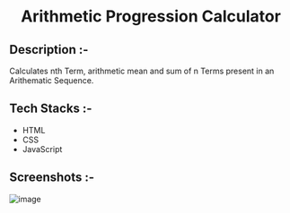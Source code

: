 # <p align="center">Arithmetic Progression Calculator</p>

## Description :-

Calculates nth Term, arithmetic mean and sum of n Terms present in an Arithematic Sequence.

## Tech Stacks :-

- HTML
- CSS
- JavaScript

## Screenshots :-

![image](https://github.com/Rakesh9100/CalcDiverse/assets/73993775/49ea9259-ad15-45b2-9e30-1a05184ae28b)
